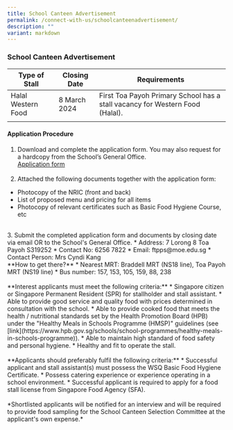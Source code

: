 ```yaml
---
title: School Canteen Advertisement
permalink: /connect-with-us/schoolcanteenadvertisement/
description: ""
variant: markdown
---
```

### School Canteen Advertisement

| Type of Stall | Closing Date | Requirements |
| -------- | -------- | -------- |
| Halal Western Food     | 8 March 2024     | First Toa Payoh Primary School has a stall vacancy for Western Food (Halal).    |
| |  | |

#### **Application Procedure**
1. Download and complete the application form. You may also request for a hardcopy from the School’s General Office.<br>
[Application form](/files/CONNECT%20with%20Us/School%20Advertisement/appcanteenstallexistingsch.pdf)
<br><br>
2. Attached the following documents together with the application form:
* Photocopy of the NRIC (front and back)
* List of proposed menu and pricing for all items
* Photocopy of relevant certificates such as Basic Food Hygiene Course, etc
<br>
3. Submit the completed application form and documents by closing date via email OR to the School's General Office.
* Address: 7 Lorong 8 Toa Payoh S319252
* Contact No: 6256 7822
* Email: ftpps@moe.edu.sg
* Contact Person: Mrs Cyndi Kang  
<br>
**How to get there?**
* Nearest MRT: Braddell MRT (NS18 line), Toa Payoh MRT (NS19 line) 
* Bus number: 157, 153, 105, 159, 88, 238
<br><br>
**Interest applicants must meet the following criteria:**
* Singapore citizen or Singapore Permanent Resident (SPR) for stallholder and stall assistant.
* Able to provide good service and quality food with prices determined in consultation with the school.
* Able to provide cooked food that meets the health / nutritional standards set by the Health Promotion Board (HPB) under the "Healthy Meals in Schools Programme (HMSP)" guidelines (see [link](https://www.hpb.gov.sg/schools/school-programmes/healthy-meals-in-schools-programme)).
* Able to maintain high standard of food safety and personal hygiene.
* Healthy and fit to operate the stall.
<br><br>
**Applicants should preferably fulfil the following criteria:**
* Successful applicant and stall assistant(s) must possess the WSQ Basic Food Hygiene Certificate.
* Possess catering experience or experience operating in a school environment.
* Successful applicant is required to apply for a food stall license from Singapore Food Agency (SFA). 
<br><br>
*Shortlisted applicants will be notified for an interview and will be required to provide food sampling for the School Canteen Selection Committee at the applicant's own expense.*
